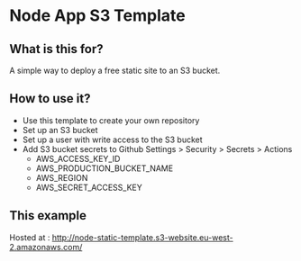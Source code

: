 # Node App S3 Template

## What is this for?
A simple way to deploy a free static site to an S3 bucket.

## How to use it?
- Use this template to create your own repository
- Set up an S3 bucket
- Set up a user with write access to the S3 bucket
- Add S3 bucket secrets to Github Settings > Security > Secrets > Actions
    - AWS_ACCESS_KEY_ID
    - AWS_PRODUCTION_BUCKET_NAME
    - AWS_REGION
    - AWS_SECRET_ACCESS_KEY
    
## This example
Hosted at : http://node-static-template.s3-website.eu-west-2.amazonaws.com/
